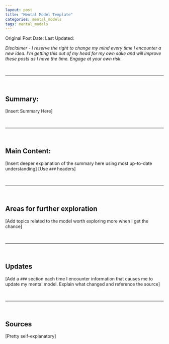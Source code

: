 ```yaml
---
layout: post
title: "Mental Model Template"
categories: mental_models
tags: mental_models
---
```


Original Post Date:
Last Updated:

_Disclaimer - I reserve the right to change my mind every time I encounter a new idea. I'm getting this out of my head for my own sake and will improve these posts as I have the time. Engage at your own risk._

<br/>

---

<br/>

## Summary:

[Insert Summary Here]

<br/>

---

<br/>

## Main Content:

[Insert deeper explanation of the summary here using most up-to-date understanding]
[Use `###` headers]

<br/>

---

<br/>

## Areas for further exploration

[Add topics related to the model worth exploring more when I get the chance]

<br/>

---

<br/>

## Updates

[Add a `###` section each time I encounter information that causes me to update my mental model. Explain what changed and reference the source]

<br/>

---

<br/>

## Sources

[Pretty self-explanatory]

